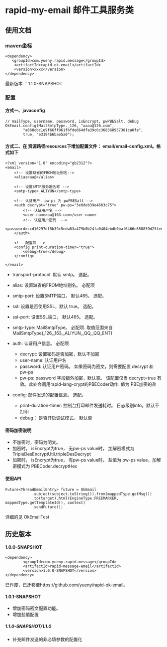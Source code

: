 # rapid-my-email  邮件工具服务类

## 使用文档
### **maven坐标**

```
<dependency>
   <groupId>com.yueny.rapid.message</groupId>
   	<artifactId>rapid-ok-email</artifactId>
   	<version>xxxx</version>
</dependency>
```
最新版本 ：1.1.0-SNAPSHOT

### 配置
#### 方式一、javaconfig
```
// mailType, username, password, isEncrypt, pwPBESalt, debug
OkEmail.config(MailSmtpType._126, "aaaa@126.com",
        "a668cbc1e9f66ff061f6fde864dfa39c6c368368957381ca0fe",
        true, "e3194b6bae5a0");
```

#### 方式二、在 资源路径resources下增加配置文件： email/email-config.xml。格式如下
```
<?xml version="1.0" encoding="gb2312"?>
<email>
	<!-- 设置缺省的FROM地址别名-->
	<alias>aa@</alias>

	<!-- 设置SMTP服务器名称 -->
	<smtp-type>_ALIYUN</smtp-type>

	<!-- 认证用户. pw-ps 为 pwPBESalt -->
	<auth decrypt="true" pw-ps="3e0deb39e46b3c75">
		<!-- 认证用户名 -->
		<user-name>aa@163.com</user-name>
		<!-- 认证用户密码  -->
		<password>ccd16297df5b39c5edw83a479b0b24fa0404ebdb0baf6466e658859d25fed1c1787b58693c3a64917cb85a43e2f2fce0525a6738956de6</password>
	</auth>

	<!-- 配置项 -->
	<config print-duration-timer="true">
		<debug>true</debug>
	</config>

</email>
```
* transport-protocol: 默认 smtp。 选配。
* alias: 设置缺省的FROM地址别名。 必配项
* smtp-port: 设置SMTP端口， 默认465。 选配。
* ssl: 设置是否使用SSL，默认 true。 选配。
* ssl-port: 设置SSL端口， 默认465。 选配。
* smtp-type: MailSmtpType。 必配项. 取值范围来自 MailSmtpType(_126,_163,_ALIYUN,_QQ,_QQ_ENT)
* auth: 认证用户信息。 必配项
    + decrypt: 设置密码是否加密，默认不加密
    + user-name: 认证用户名
    + password: 认证用户密码。 如果密码为密文，则需要配置 decrypt 和 pw-ps
    + pw-ps: password 字段额外加密，默认空。
             该配置仅当 decrypt=true 有效。此处会调用rapid-lang-crypt的PBECoder动作. 值为 PBE加密的盐

* config: 邮件发送的配置信息。 选配。
    + print-duration-timer: 控制台打印邮件发送耗时。 日志级别info。默认不打印
    + debug： 是否开启调试模式。 默认否

#### 密码加密说明
* 不加密时，密码为明文。
* 加密时，  isEncrypt为true， 无pw-ps value时， 加解密模式为  TripleDesEncryptUtil.tripleDesDecrypt
* 加密时，  isEncrypt为true， 有pw-ps value时， 盐值为 pw-ps value，加解密模式为  PBECoder.decryptHex 


#### 使用API
```
Future<ThreadEmailEntry> future = OkEmail
            .subject(subject.toString()).from(mappedType.getMsg())
            .to(target).html(EngineType.FREEMARKER, mappedType.getTemplateId(), context)
            .sendFuture();
```
详细的见  OkEmailTest


## 历史版本
#### 1.0.0-SNAPSHOT
```
<dependency>
		<groupId>com.yueny.rapid.message</groupId>
		<artifactId>rapid-message-email</artifactId>
		<version>1.0.0-SNAPSHOT</version>
</dependency>
```
已作废，已迁移至https://github.com/yueny/rapid-ok-email。

#### 1.0.1-SNAPSHOT
* 增加密码密文配置功能。
* 增加盐值配置

##### 1.1.0-SNAPSHOT/1.1.0
* 补充邮件发送的非必填参数的配置化
